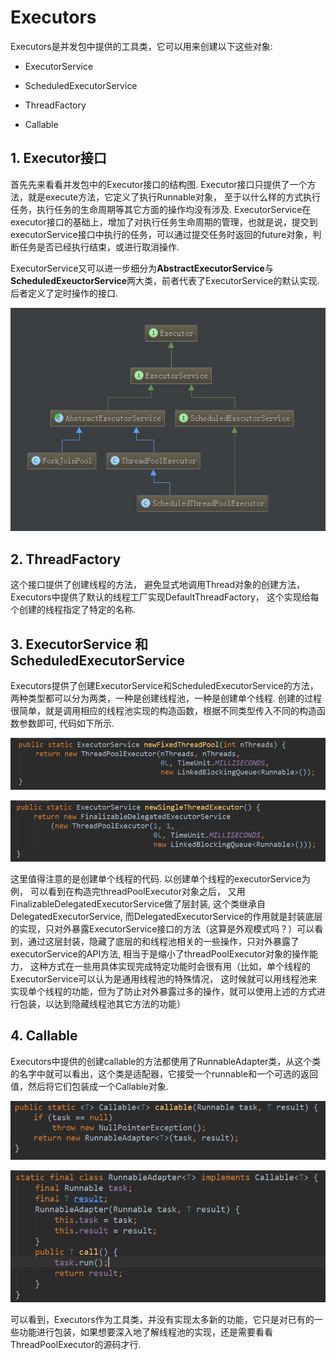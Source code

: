 # Executors

Executors是并发包中提供的工具类，它可以用来创建以下这些对象:

* ExecutorService

* ScheduledExecutorService

* ThreadFactory

* Callable

## 1. Executor接口

首先先来看看并发包中的Executor接口的结构图. Executor接口只提供了一个方法，就是execute方法，它定义了执行Runnable对象， 至于以什么样的方式执行任务，执行任务的生命周期等其它方面的操作均没有涉及. ExecutorService在executor接口的基础上，增加了对执行任务生命周期的管理，也就是说，提交到executorService接口中执行的任务，可以通过提交任务时返回的future对象，判断任务是否已经执行结束，或进行取消操作.

ExecutorService又可以进一步细分为**AbstractExecutorService**与**ScheduledExeuctorService**两大类，前者代表了ExecutorService的默认实现. 后者定义了定时操作的接口. 

![executor-hierarchy](https://github.com/Essviv/images/blob/master/executor-hierarchy.jpg?raw=true)

## 2. ThreadFactory

这个接口提供了创建线程的方法， 避免显式地调用Thread对象的创建方法， Executors中提供了默认的线程工厂实现DefaultThreadFactory， 这个实现给每个创建的线程指定了特定的名称. 

## 3. ExecutorService 和 ScheduledExecutorService

Executors提供了创建ExecutorService和ScheduledExecutorService的方法， 两种类型都可以分为两类，一种是创建线程池，一种是创建单个线程. 创建的过程很简单，就是调用相应的线程池实现的构造函数，根据不同类型传入不同的构造函数参数即可, 代码如下所示.  

![executor-service-methods](https://github.com/Essviv/images/blob/master/executor-service-methods.jpg?raw=true)

![executor-service-methods](https://github.com/Essviv/images/blob/master/executor-service-methods-2.jpg?raw=true)

这里值得注意的是创建单个线程的代码. 以创建单个线程的executorService为例， 可以看到在构造完threadPoolExecutor对象之后， 又用FinalizableDelegatedExecutorService做了层封装,  这个类继承自DelegatedExecutorService, 而DelegatedExecutorService的作用就是封装底层的实现，只对外暴露ExecutorService接口的方法（这算是外观模式吗？）可以看到，通过这层封装，隐藏了底层的和线程池相关的一些操作，只对外暴露了executorService的API方法, 相当于是缩小了threadPoolExecutor对象的操作能力， 这种方式在一些用具体实现完成特定功能时会很有用（比如，单个线程的ExecutorService可以认为是通用线程池的特殊情况， 这时候就可以用线程池来实现单个线程的功能，但为了防止对外暴露过多的操作，就可以使用上述的方式进行包装，以达到隐藏线程池其它方法的功能）

## 4. Callable

Executors中提供的创建callable的方法都使用了RunnableAdapter类，从这个类的名字中就可以看出，这个类是适配器，它接受一个runnable和一个可选的返回值，然后将它们包装成一个Callable对象.

![callable-methods](https://github.com/Essviv/images/blob/master/callable-methods.jpg?raw=true)

![callable-methods](https://github.com/Essviv/images/blob/master/callable-methods-2.jpg?raw=true)

可以看到，Executors作为工具类，并没有实现太多新的功能，它只是对已有的一些功能进行包装，如果想要深入地了解线程池的实现，还是需要看看ThreadPoolExecutor的源码才行.